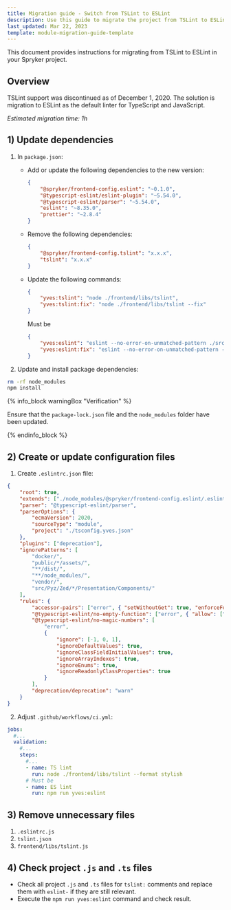 ```yaml
---
title: Migration guide - Switch from TSLint to ESLint
description: Use this guide to migrate the project from TSLint to ESLint.
last_updated: Mar 22, 2023
template: module-migration-guide-template
---
```


This document provides instructions for migrating from TSLint to ESLint in your Spryker project.

## Overview

TSLint support was discontinued as of December 1, 2020. The solution is migration to ESLint as the default linter for TypeScript and JavaScript.

*Estimated migration time: 1h*

## 1) Update dependencies

1. In `package.json`: 
    - Add or update the following dependencies to the new version:

      ```json
      {
          "@spryker/frontend-config.eslint": "~0.1.0",
          "@typescript-eslint/eslint-plugin": "~5.54.0",
          "@typescript-eslint/parser": "~5.54.0",
          "eslint": "~8.35.0",
          "prettier": "~2.8.4"
      }
      ```

    - Remove the following dependencies:

        ```json
        {
            "@spryker/frontend-config.tslint": "x.x.x",
            "tslint": "x.x.x"
        }
        ```
     
    - Update the following commands:

        ```json
        {
            "yves:tslint": "node ./frontend/libs/tslint",
            "yves:tslint:fix": "node ./frontend/libs/tslint --fix"
        }
        ```
      
        Must be

        ```json
        {
            "yves:eslint": "eslint --no-error-on-unmatched-pattern ./src/Pyz/Yves/**/Theme/**/*.{js,ts}",
            "yves:eslint:fix": "eslint --no-error-on-unmatched-pattern --fix ./src/Pyz/Yves/**/Theme/**/*.{js,ts}"
        }
        ```

2. Update and install package dependencies:

```bash
rm -rf node_modules
npm install
```

{% info_block warningBox "Verification" %}

Ensure that the `package-lock.json` file and the `node_modules` folder have been updated.

{% endinfo_block %}

## 2) Create or update configuration files

1. Create `.eslintrc.json` file:

```json
{
    "root": true,
    "extends": ["./node_modules/@spryker/frontend-config.eslint/.eslintrc.js", "plugin:@typescript-eslint/recommended"],
    "parser": "@typescript-eslint/parser",
    "parserOptions": {
        "ecmaVersion": 2020,
        "sourceType": "module",
        "project": "./tsconfig.yves.json"
    },
    "plugins": ["deprecation"],
    "ignorePatterns": [
        "docker/",
        "public/*/assets/",
        "**/dist/",
        "**/node_modules/",
        "vendor/",
        "src/Pyz/Zed/*/Presentation/Components/"
    ],
    "rules": {
        "accessor-pairs": ["error", { "setWithoutGet": true, "enforceForClassMembers": false }],
        "@typescript-eslint/no-empty-function": ["error", { "allow": ["methods"] }],
        "@typescript-eslint/no-magic-numbers": [
            "error",
            {
                "ignore": [-1, 0, 1],
                "ignoreDefaultValues": true,
                "ignoreClassFieldInitialValues": true,
                "ignoreArrayIndexes": true,
                "ignoreEnums": true,
                "ignoreReadonlyClassProperties": true
            }
        ],
        "deprecation/deprecation": "warn"
    }
}
```

2. Adjust `.github/workflows/ci.yml`:

```yaml
jobs:
  #...
  validation:
    #...
    steps:
      #...
      - name: TS lint
        run: node ./frontend/libs/tslint --format stylish
      # Must be
      - name: ES lint
        run: npm run yves:eslint
```


## 3) Remove unnecessary files

1. `.eslintrc.js`
2. `tslint.json`
3. `frontend/libs/tslint.js`

## 4) Check project `.js` and `.ts` files

- Check all project `.js` and `.ts` files for `tslint:` comments and replace them with `eslint-` if they are still relevant.
- Execute the `npm run yves:eslint` command and check result.

